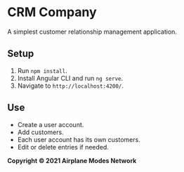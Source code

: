 # CRM Company

A simplest customer relationship management application.

## Setup

1. Run `npm install`.
2. Install Angular CLI and run `ng serve`.
3. Navigate to `http://localhost:4200/`.

## Use
* Create a user account.
* Add customers.
* Each user account has its own customers.
* Edit or delete entries if needed.
  
**Copyright © 2021 Airplane Modes Network**
